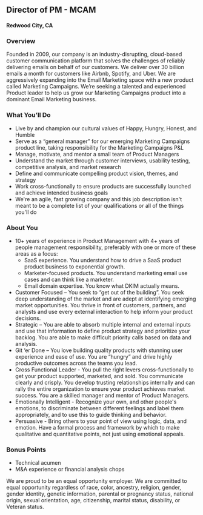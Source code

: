 ## Director of PM - MCAM
#### Redwood City, CA

### Overview
Founded in 2009, our company is an industry-disrupting, cloud-based customer communication platform that solves the challenges of reliably delivering emails on behalf of our customers. We deliver over 30 billion emails a month for customers like Airbnb, Spotify, and Uber.
We are aggressively expanding into the Email Marketing space with a new product called Marketing Campaigns.  We’re seeking a talented and experienced Product leader to help us grow our Marketing Campaigns product into a dominant Email Marketing business.

### What You’ll Do
+ Live by and champion our cultural values of Happy, Hungry, Honest, and Humble
+ Serve as a “general manager” for our emerging Marketing Campaigns product line, taking responsibility for the Marketing Campaigns P&L
+ Manage, motivate, and mentor a small team of Product Managers
+ Understand the market through customer interviews, usability testing, competitive analysis, and market research
+ Define and communicate compelling product vision, themes, and strategy
+ Work cross-functionally to ensure products are successfully launched and achieve intended business goals
+ We're an agile, fast growing company and this job description isn't meant to be a complete list of your qualifications or all of the things you'll do

### About You
+ 10+ years of experience in Product Management with 4+ years of people management responsibility, preferably with one or more of these areas as a focus:
  + SaaS experience.  You understand how to drive a SaaS product product business to exponential growth.
  + Marketer-focused products.  You understand marketing email use cases and can think like a marketer.
  + Email domain expertise.  You know what DKIM actually means.
+ Customer Focused – You seek to “get out of the building”.  You seek deep understanding of the market and are adept at identifying emerging market opportunities.   You thrive in front of customers, partners, and analysts and use every external interaction to help inform your product decisions.
+ Strategic – You are able to absorb multiple internal and external inputs and use that information to define product strategy and prioritize your backlog.  You are able to make difficult priority calls based on data and analysis.
+ Git ‘er Done – You love building quality products with stunning user experience and ease of use.  You are “hungry” and drive highly productive outcomes across the teams you lead.  
+ Cross Functional Leader - You pull the right levers cross-functionally to get your product supported, marketed, and sold.  You communicate clearly and crisply.  You develop trusting relationships internally and can rally the entire organization to ensure your product achieves market success.  You are a skilled manager and mentor of Product Managers.
+ Emotionally Intelligent - Recognize your own, and other people's emotions, to discriminate between different feelings and label them appropriately, and to use this to guide thinking and behavior.
+ Persuasive - Bring others to your point of view using logic, data, and emotion. Have a formal process and framework by which to make qualitative and quantitative points, not just using emotional appeals.

### Bonus Points
+ Technical acumen
+ M&A experience or financial analysis chops

We are proud to be an equal opportunity employer. We are committed to equal opportunity regardless of race, color, ancestry, religion, gender, gender identity, genetic information, parental or pregnancy status, national origin, sexual orientation, age, citizenship, marital status, disability, or Veteran status.
